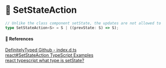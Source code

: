 # 🌟 SetStateAction

```ts
// Unlike the class component setState, the updates are not allowed to be partial
type SetStateAction<S> = S | ((prevState: S) => S);
```

#### 🔎 References

[DefinitelyTyped Github - index.d.ts](https://github.com/DefinitelyTyped/DefinitelyTyped/blob/813a8799e465a7d5f0d6776643f20f93681e85e4/types/react/index.d.ts#L869) <br/>
[react#SetStateAction TypeScript Examples](https://www.programcreek.com/typescript/?api=react.SetStateAction) <br/>
[react typescript what type is setState?](https://stackoverflow.com/questions/64082847/react-typescript-what-type-is-setstate)
